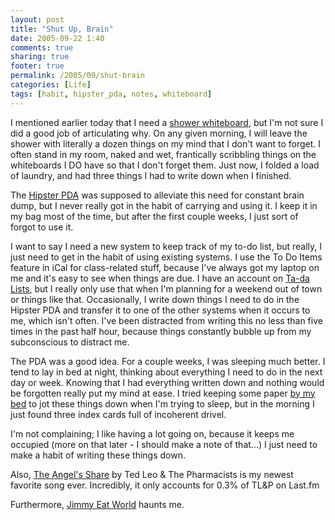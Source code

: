 ```yaml
---
layout: post
title: "Shut Up, Brain"
date: 2005-09-22 1:40
comments: true
sharing: true
footer: true
permalink: /2005/09/shut-brain
categories: [Life]
tags: [habit, hipster_pda, notes, whiteboard]
---
```

I mentioned earlier today that I need a <a href="/2005/09/shower-whiteboard">shower whiteboard</a>, but I'm not sure I did a good job of articulating why.  On any given morning, I will leave the shower with literally a dozen things on my mind that I don't want to forget.  I often stand in my room, naked and wet, frantically scribbling things on the whiteboards I DO have so that I don't forget them.  Just now, I folded a load of laundry, and had three things I had to write down when I finished.

The <a href="/2005/02/hipster-pda">Hipster PDA</a> was supposed to alleviate this need for constant brain dump, but I never really got in the habit of carrying and using it.  I keep it in my bag most of the time, but after the first couple weeks, I just sort of forgot to use it.

I want to say I need a new system to keep track of my to-do list, but really, I just need to get in the habit of using existing systems.  I use the To Do Items feature in iCal for class-related stuff, because I've always got my laptop on me and it's easy to see when things are due.  I have an account on <a href="http://brockli.tadalist.com/lists/all">Ta-da Lists</a>, but I really only use that when I'm planning for a weekend out of town or things like that.  Occasionally, I write down things I need to do in the Hipster PDA and transfer it to one of the other systems when it occurs to me, which isn't often.  I've been distracted from writing this no less than five times in the past half hour, because things constantly bubble up from my subconscious to distract me.

The PDA was a good idea.  For a couple weeks, I was sleeping much better.  I tend to lay in bed at night, thinking about everything I need to do in the next day or week.  Knowing that I had everything written down and nothing would be forgotten really put my mind at ease.  I tried keeping some paper <a href="/2005/08/write-down">by my bed</a> to jot these things down when I'm trying to sleep, but in the morning I just found three index cards full of incoherent drivel.

I'm not complaining; I like having a lot going on, because it keeps me occupied (more on that later - I should make a note of that...)  I just need to make a habit of writing these things down.

Also, <a href="http://www.last.fm/music/Ted+Leo+and+The+Pharmacists/_/The+Angel's+Share">The Angel's Share</a> by Ted Leo & The Pharmacists is my newest favorite song ever.  Incredibly, it only accounts for 0.3% of TL&P on Last.fm

Furthermore, <a href="http://www.last.fm/music/Jimmy+Eat+World">Jimmy Eat World</a> haunts me.
